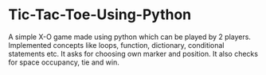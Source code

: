 # Tic-Tac-Toe-Using-Python
A simple X-O game made using python which can be played by 2 players. Implemented concepts like loops, function, dictionary, conditional statements etc. It asks for choosing own marker and position. It also checks for space occupancy, tie and win.
